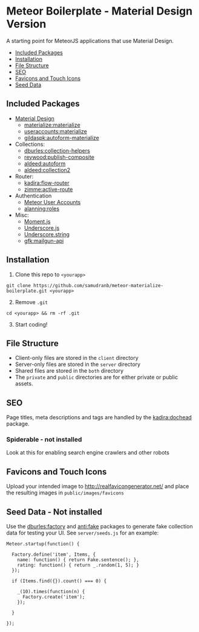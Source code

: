 # Meteor Boilerplate - Material Design Version

A starting point for MeteorJS applications that use Material Design.

* [Included Packages](#included-packages)
* [Installation](#installation)
* [File Structure](#file-structure)
* [SEO](#seo)
* [Favicons and Touch Icons](#favicons-and-touch-icons)
* [Seed Data](#seed-data)

## <a name="included-packages"></a> Included Packages

* [Material Design](http://www.google.com/design/spec/material-design/introduction.html)
  * [materialize:materialize](http://materializecss.com/)
  * [useraccounts:materialize](https://github.com/meteor-useraccounts/materialize)
  * [gildaspk:autoform-materialize](https://github.com/djhi/meteor-autoform-materialize/)
* Collections:
  * [dburles:collection-helpers](https://github.com/dburles/meteor-collection-helpers)
  * [reywood:publish-composite](https://github.com/englue/meteor-publish-composite)
  * [aldeed:autoform](https://github.com/aldeed/meteor-autoform)
  * [aldeed:collection2](https://github.com/aldeed/meteor-collection2)
* Router:
  * [kadira:flow-router](https://github.com/kadirahq/flow-router)
  * [zimme:active-route](https://github.com/zimme/meteor-active-route)
* Authentication
  * [Meteor User Accounts](https://github.com/meteor-useraccounts/core)
  * [alanning:roles](https://github.com/alanning/meteor-roles)
* Misc:
  * [Moment.js](http://momentjs.com/)
  * [Underscore.js](http://underscorejs.org/)
  * [Underscore.string](http://epeli.github.io/underscore.string/)
  * [gfk:mailgun-api](https://atmospherejs.com/gfk/mailgun-api)

## <a name="installation"></a> Installation

1. Clone this repo to `<yourapp>`

  `git clone https://github.com/samudranb/meteor-materialize-boilerplate.git <yourapp>`

2. Remove `.git`

  `cd <yourapp> && rm -rf .git`

3. Start coding!

## <a name="file-structure"></a> File Structure

* Client-only files are stored in the `client` directory
* Server-only files are stored in the `server` directory
* Shared files are stored in the `both` directory
* The `private` and `public` directories are for either private or public assets.

## <a name="seo"></a> SEO

Page titles, meta descriptions and tags are handled by the [kadira:dochead](https://atmospherejs.com/kadira/dochead) package.

### Spiderable - not installed
Look at this for enabling search engine crawlers and other robots

## <a name="favicons-and-touch-icons"></a>Favicons and Touch Icons

Upload your intended image to http://realfavicongenerator.net/ and place the resulting images in `public/images/favicons`

## Seed Data - Not installed

Use the [dburles:factory](https://github.com/percolatestudio/meteor-factory) and [anti:fake](https://github.com/anticoders/meteor-fake/) packages to generate fake collection data for testing your UI. See `server/seeds.js` for an example:

```
Meteor.startup(function() {

  Factory.define('item', Items, {
    name: function() { return Fake.sentence(); },
    rating: function() { return _.random(1, 5); }
  });

  if (Items.find({}).count() === 0) {

    _(10).times(function(n) {
      Factory.create('item');
    });

  }

});

```
